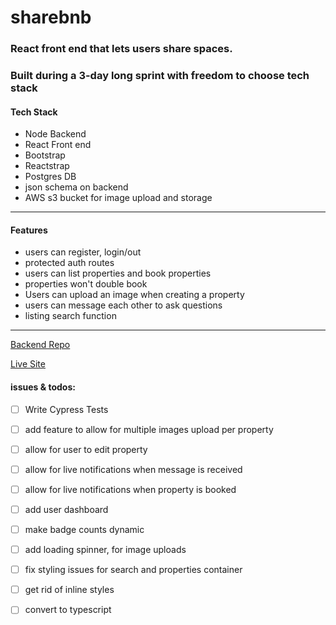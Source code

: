 # sharebnb

### React front end  that lets users share spaces.

### Built during a 3-day long sprint with freedom to choose tech stack

#### Tech Stack

- Node Backend
- React Front end
- Bootstrap
- Reactstrap
- Postgres DB
- json schema on backend
- AWS s3 bucket for image upload and storage

---

#### Features

- users can register, login/out
- protected auth routes
- users can list properties and book properties
- properties won't double book
- Users can upload an image when creating a property
- users can message each other to ask questions
- listing search function

---

[Backend Repo](https://github.com/marshall-buck/sharebnb-backend)

[Live Site](https://sharebnb-fe.onrender.com/)

#### issues & todos:

- [ ] Write Cypress Tests
- [ ] add feature to allow for multiple images upload per property
- [ ] allow for user to edit property
- [ ] allow for live notifications when message is received
- [ ] allow for live notifications when property is booked
- [ ] add user dashboard
- [ ] make badge counts dynamic
- [ ] add loading spinner, for image uploads
- [ ] fix styling issues for search and properties container

- [ ] get rid of inline styles
- [ ] convert to typescript